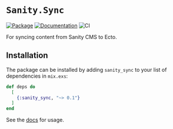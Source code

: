 # `Sanity.Sync`

[![Package](https://img.shields.io/hexpm/v/sanity_sync.svg)](https://hex.pm/packages/sanity_sync) [![Documentation](http://img.shields.io/badge/hex.pm-docs-green.svg?style=flat)](https://hexdocs.pm/sanity_sync) ![CI](https://github.com/balexand/sanity_sync/actions/workflows/elixir.yml/badge.svg)

For syncing content from Sanity CMS to Ecto.

## Installation

The package can be installed by adding `sanity_sync` to your list of dependencies in `mix.exs`:

```elixir
def deps do
  [
    {:sanity_sync, "~> 0.1"}
  ]
end
```

See the [docs](https://hexdocs.pm/sanity_sync/Sanity.Sync.html) for usage.
